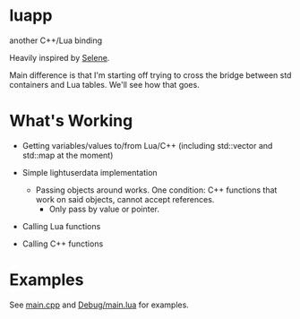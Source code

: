 luapp
=====

another C++/Lua binding

Heavily inspired by <a href="github.com/jeremyong/selene">Selene</a>.

Main difference is that I'm starting off trying to cross the bridge between 
std containers and Lua tables. We'll see how that goes. 

What's Working
==============
- Getting variables/values to/from Lua/C++
(including std::vector and std::map at the moment)

- Simple lightuserdata implementation
    - Passing objects around works. One condition: C++ functions that work on said objects, cannot accept references.
        - Only pass by value or pointer.

- Calling Lua functions

- Calling C++ functions

Examples
========
See <a href="https://github.com/dabbertorres/luapp/blob/master/main.cpp">main.cpp</a> and <a href="https://github.com/dabbertorres/luapp/blob/master/Debug/main.lua">Debug/main.lua</a> for examples.
